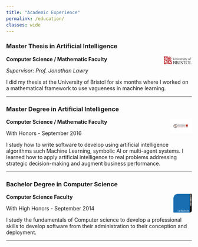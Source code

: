 ```yaml
---
title: "Academic Experience"
permalink: /education/
classes: wide
---
```



### Master Thesis in Artificial Intelligence
<img width="15%" style="float: right;" src="../assets/images/university_of_Bristol_logo.png">

**Computer Science / Mathematic Faculty**

*Supervisor: Prof. Jonathan Lawry*

I did my thesis at the University of Bristol for six months where I worked on a mathematical framework to use vagueness in machine learning. 


---

### Master Degree in Artificial Intelligence
<img width="12%" style="float: right;" src="../assets/images/toulouse_logo.jpg">

**Computer Science / Mathematic Faculty**

With Honors - September 2016

I study how to write software to develop using artificial intelligence algorithms such Machine Learning, symbolic AI or multi-agent systems. I learned how to apply artificial intelligence to real problems addressing  strategic decision-making and augment business performance.

---


### Bachelor Degree in Computer Science
<img width="10%" style="float: right;" src="../assets/images/lr_logo.png">

**Computer Science Faculty**

With High Honors - September 2014

I study the fundamentals of Computer science to develop a professional skills to develop software from their administration to their conception and deployment.

---